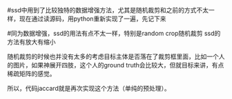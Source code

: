 #ssd中用到了比较独特的数据增强方法，尤其是随机裁剪和之前的方式不太一样，现在通过读源码，用python重新实现了一遍，先记下来

#同为数据增强，ssd的用法有点不太一样，特别是random crop随机裁剪
ssd的方法有放大有缩小

随机裁剪的时候也并没有太多的考虑目标主体是否落在了裁剪框里面，比如一个人的图片，如果神展开四肢，这个人的ground truth会比较大，但就目标来讲，有点稀疏矩阵的感觉。

所以，代码jaccard就是再次实现这个方法（单纯的预处理）。
